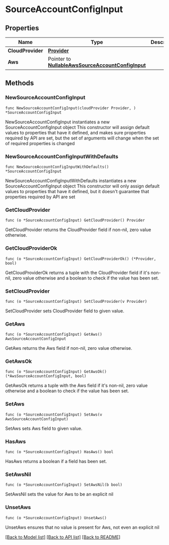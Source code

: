 # SourceAccountConfigInput

## Properties

Name | Type | Description | Notes
------------ | ------------- | ------------- | -------------
**CloudProvider** | [**Provider**](Provider.md) |  | 
**Aws** | Pointer to [**NullableAwsSourceAccountConfigInput**](AwsSourceAccountConfigInput.md) |  | [optional] 

## Methods

### NewSourceAccountConfigInput

`func NewSourceAccountConfigInput(cloudProvider Provider, ) *SourceAccountConfigInput`

NewSourceAccountConfigInput instantiates a new SourceAccountConfigInput object
This constructor will assign default values to properties that have it defined,
and makes sure properties required by API are set, but the set of arguments
will change when the set of required properties is changed

### NewSourceAccountConfigInputWithDefaults

`func NewSourceAccountConfigInputWithDefaults() *SourceAccountConfigInput`

NewSourceAccountConfigInputWithDefaults instantiates a new SourceAccountConfigInput object
This constructor will only assign default values to properties that have it defined,
but it doesn't guarantee that properties required by API are set

### GetCloudProvider

`func (o *SourceAccountConfigInput) GetCloudProvider() Provider`

GetCloudProvider returns the CloudProvider field if non-nil, zero value otherwise.

### GetCloudProviderOk

`func (o *SourceAccountConfigInput) GetCloudProviderOk() (*Provider, bool)`

GetCloudProviderOk returns a tuple with the CloudProvider field if it's non-nil, zero value otherwise
and a boolean to check if the value has been set.

### SetCloudProvider

`func (o *SourceAccountConfigInput) SetCloudProvider(v Provider)`

SetCloudProvider sets CloudProvider field to given value.


### GetAws

`func (o *SourceAccountConfigInput) GetAws() AwsSourceAccountConfigInput`

GetAws returns the Aws field if non-nil, zero value otherwise.

### GetAwsOk

`func (o *SourceAccountConfigInput) GetAwsOk() (*AwsSourceAccountConfigInput, bool)`

GetAwsOk returns a tuple with the Aws field if it's non-nil, zero value otherwise
and a boolean to check if the value has been set.

### SetAws

`func (o *SourceAccountConfigInput) SetAws(v AwsSourceAccountConfigInput)`

SetAws sets Aws field to given value.

### HasAws

`func (o *SourceAccountConfigInput) HasAws() bool`

HasAws returns a boolean if a field has been set.

### SetAwsNil

`func (o *SourceAccountConfigInput) SetAwsNil(b bool)`

 SetAwsNil sets the value for Aws to be an explicit nil

### UnsetAws
`func (o *SourceAccountConfigInput) UnsetAws()`

UnsetAws ensures that no value is present for Aws, not even an explicit nil

[[Back to Model list]](../README.md#documentation-for-models) [[Back to API list]](../README.md#documentation-for-api-endpoints) [[Back to README]](../README.md)


